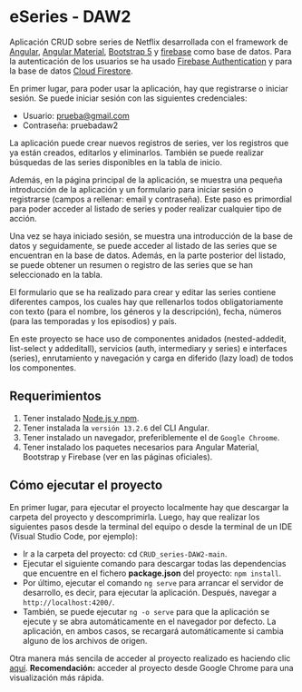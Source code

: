# eSeries - DAW2

Aplicación CRUD sobre series de Netflix desarrollada con el framework de [Angular](https://angular.io/), [Angular Material](https://material.angular.io/), [Bootstrap 5](https://getbootstrap.com/) y [firebase](https://firebase.google.com/?hl=es) como base de datos. Para la autenticación de los usuarios se ha usado [Firebase Authentication](https://firebase.google.com/docs/auth) y para la base de datos [Cloud Firestore](https://firebase.google.com/docs/firestore).

En primer lugar, para poder usar la aplicación, hay que registrarse o iniciar sesión. Se puede iniciar sesión con las siguientes credenciales:

* Usuario: prueba@gmail.com
* Contraseña: pruebadaw2

La aplicación puede crear nuevos registros de series, ver los registros que ya están creados, editarlos y eliminarlos. También se puede realizar búsquedas de las series disponibles en la tabla de inicio. 

Además, en la página principal de la aplicación, se muestra una pequeña introducción de la aplicación y un formulario para iniciar sesión o registrarse (campos a rellenar: email y contraseña). Este paso es primordial para poder acceder al listado de series y poder realizar cualquier tipo de acción.

Una vez se haya iniciado sesión, se muestra una introducción de la base de datos y seguidamente, se puede acceder al listado de las series que se encuentran en la base de datos. Además, en la parte posterior del listado, se puede obtener un resumen o registro de las series que se han seleccionado en la tabla.

El formulario que se ha realizado para crear y editar las series contiene diferentes campos, los cuales hay que rellenarlos todos obligatoriamente con texto (para el nombre, los géneros y la descripción), fecha, números (para las temporadas y los episodios) y país.

En este proyecto se hace uso de componentes anidados (nested-addedit, list-select y addeditall), servicios (auth, intermediary y series) e interfaces (series), enrutamiento y navegación y carga en diferido (lazy load) de todos los componentes.

## Requerimientos

1. Tener instalado [Node.js y npm](https://nodejs.org/es/).
2. Tener instalada la `versión 13.2.6` del CLI Angular.
3. Tener instalado un navegador, preferiblemente el de `Google Chroome`.
4. Tener instalado los paquetes necesarios para Angular Material, Bootstrap y Firebase (ver en las páginas oficiales).
## Cómo ejecutar el proyecto

En primer lugar, para ejecutar el proyecto localmente hay que descargar la carpeta del proyecto y descomprimirla. Luego, hay que realizar los siguientes pasos desde la terminal del equipo o desde la terminal de un IDE (Visual Studio Code, por ejemplo):

* Ir a la carpeta del proyecto: cd `CRUD_series-DAW2-main`.
* Ejecutar el siguiente comando para descargar todas las dependencias que encuentre en el fichero **package.json** del proyecto: `npm install`.
* Por último, ejecutar el comando `ng serve` para arrancar el servidor de desarrollo, es decir, para ejecutar la aplicación. Después, navegar a `http://localhost:4200/`.
* También, se puede ejecutar `ng -o serve` para que la aplicación se ejecute y se abra automáticamente en el navegador por defecto. La aplicación, en ambos casos, se recargará automáticamente si cambia alguno de los archivos de origen.

Otra manera más sencila de acceder al proyecto realizado es haciendo clic [aquí](https://eseries-angular.netlify.app/). **Recomendación:** acceder al proyecto desde Google Chrome para una visualización más rápida. 

